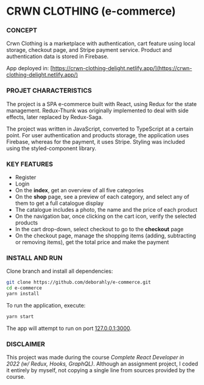 # CRWN CLOTHING (e-commerce)

### CONCEPT
Crwn Clothing is a marketplace with authentication, cart feature using local storage, checkout page, and Stripe payment service. Product and authentication data is stored in Firebase.

App deployed in: [https://crwn-clothing-delight.netlify.app/](https://crwn-clothing-delight.netlify.app/)

### PROJET CHARACTERISTICS 
The project is a SPA e-commerce built with React, using Redux for the state management. Redux-Thunk was originally implemented to deal with side effects, later replaced by Redux-Saga. 

The project was written in JavaScript, converted to TypeScript at a certain point. For user authentication and products storage, the application uses Firebase, whereas for the payment, it uses Stripe. Styling was included using the styled-component library.  

### KEY FEATURES
- Register
- Login
- On the **index**, get an overview of all five categories
- On the **shop** page, see a preview of each category, and select any of them to get a full catalogue display
- The catalogue includes a photo, the name and the price of each product
- On the navigation bar, once clicking on the cart icon, verify the selected products 
- In the cart drop-down, select checkout to go to the **checkout** page
- On the checkout page, manage the shopping items (adding, subtracting or removing items), get the total price and make the payment

### INSTALL AND RUN
Clone branch and install all dependencies:

```bash
git clone https://github.com/deborahly/e-commerce.git
cd e-commerce
yarn install
```

To run the application, execute:

```bash
yarn start
```
The app will attempt to run on port [127.0.0.1:3000](http://127.0.0.1:3000/).

### DISCLAIMER
This project was made during the course *Complete React Developer in 2022 (w/ Redux, Hooks, GraphQL)*. Although an assignment project, I coded it entirely by myself, not copying a single line from sources provided by the course.
